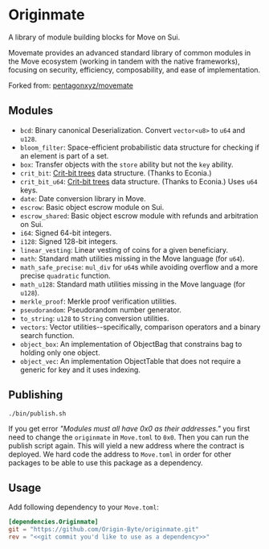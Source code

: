 # Originmate

A library of module building blocks for Move on Sui.

Movemate provides an advanced standard library of common modules in the Move ecosystem (working in tandem with the native frameworks), focusing on security, efficiency, composability, and ease of implementation.

Forked from: [pentagonxyz/movemate](https://github.com/pentagonxyz/movemate)

## Modules

- `bcd`: Binary canonical Deserialization. Convert `vector<u8>` to `u64` and `u128`.
- `bloom_filter`: Space-efficient probabilistic data structure for checking if an element is part of a set.
- `box`: Transfer objects with the `store` ability but not the `key` ability.
- `crit_bit`: [Crit-bit trees](https://cr.yp.to/critbit.html) data structure. (Thanks to Econia.)
- `crit_bit_u64`: [Crit-bit trees](https://cr.yp.to/critbit.html) data structure. (Thanks to Econia.) Uses `u64` keys.
- `date`: Date conversion library in Move.
- `escrow`: Basic object escrow module on Sui.
- `escrow_shared`: Basic object escrow module with refunds and arbitration on Sui.
- `i64`: Signed 64-bit integers.
- `i128`: Signed 128-bit integers.
- `linear_vesting`: Linear vesting of coins for a given beneficiary.
- `math`: Standard math utilities missing in the Move language (for `u64`).
- `math_safe_precise`: `mul_div` for `u64`s while avoiding overflow and a more precise `quadratic` function.
- `math_u128`: Standard math utilities missing in the Move language (for `u128`).
- `merkle_proof`: Merkle proof verification utilities.
- `pseudorandom`: Pseudorandom number generator.
- `to_string`: `u128` to `String` conversion utilities.
- `vectors`: Vector utilities--specifically, comparison operators and a binary search function.
- `object_box`: An implementation of ObjectBag that constrains bag to holding only one object.
- `object_vec`: An implementation ObjectTable that does not require a generic for key and it uses indexing.

## Publishing

```
./bin/publish.sh
```

If you get error _"Modules must all have 0x0 as their addresses."_ you first need to change the `originmate` in `Move.toml` to `0x0`.
Then you can run the publish script again.
This will yield a new address where the contract is deployed.
We hard code the address to `Move.toml` in order for other packages to be able
to use this package as a dependency.

## Usage

Add following dependency to your `Move.toml`:

```toml
[dependencies.Originmate]
git = "https://github.com/Origin-Byte/originmate.git"
rev = "<<git commit you'd like to use as a dependency>>"
```
